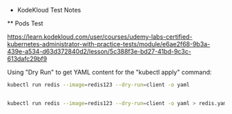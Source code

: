 * KodeKloud Test Notes

** Pods Test

https://learn.kodekloud.com/user/courses/udemy-labs-certified-kubernetes-administrator-with-practice-tests/module/e6ae2f68-9b3a-439e-a534-d63d372840d2/lesson/5c388f3e-bd27-41bd-9c3c-613dafc29bf9

Using "Dry Run" to get YAML content for the "kubectl apply" command:

```sh
kubectl run redis --image=redis123 --dry-run=client -o yaml


kubectl run redis --image=redis123 --dry-run=client -o yaml > redis.yaml
```
